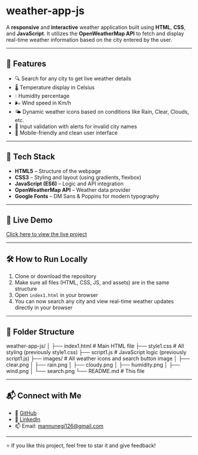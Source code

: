 # weather-app-js
A **responsive** and **interactive** weather application built using **HTML**, **CSS**, and **JavaScript**. It utilizes the **OpenWeatherMap API** to fetch and display real-time weather information based on the city entered by the user.

---

## 🚀 Features

- 🔍 Search for any city to get live weather details
- 🌡️ Temperature display in Celsius
- 💧 Humidity percentage
- 🌬️ Wind speed in Km/h
- 🌤️ Dynamic weather icons based on conditions like Rain, Clear, Clouds, etc.
- 🧩 Input validation with alerts for invalid city names
- 📱 Mobile-friendly and clean user interface

---

## 🧰 Tech Stack

- **HTML5** – Structure of the webpage  
- **CSS3** – Styling and layout (using gradients, flexbox)  
- **JavaScript (ES6)** – Logic and API integration  
- **OpenWeatherMap API** – Weather data provider  
- **Google Fonts** – DM Sans & Poppins for modern typography  

---

## 🚀 Live Demo

[Click here to view the live project]( https://mukulnegi2004.github.io/weather-app-js/)

---

## 🛠️ How to Run Locally

1. Clone or download the repository
2. Make sure all files (HTML, CSS, JS, and assets) are in the same structure
3. Open `index1.html` in your browser
4. You can now search any city and view real-time weather updates directly in your browser

---

## 📁 Folder Structure

weather-app-js/
│
├── index1.html # Main HTML file
├── style1.css # All styling (previously style1.css)
├── script1.js # JavaScript logic (previously script1.js)
├── images/ # All weather icons and search button image
│ ├── clear.png
│ ├── rain.png
│ ├── cloudy.png
│ ├── humidity.png
│ ├── wind.png
│ └── search.png
└── README.md # This file

--- 

## 📬 Connect with Me

- 💼 [GitHub](https://github.com/mukulnegi2004)
- 💬 [LinkedIn](https://www.linkedin.com/in/mukul-negi-75b741374/)
- 📫 Email: mannunegi126@gmail.com

---

⭐ If you like this project, feel free to star it and give feedback!


